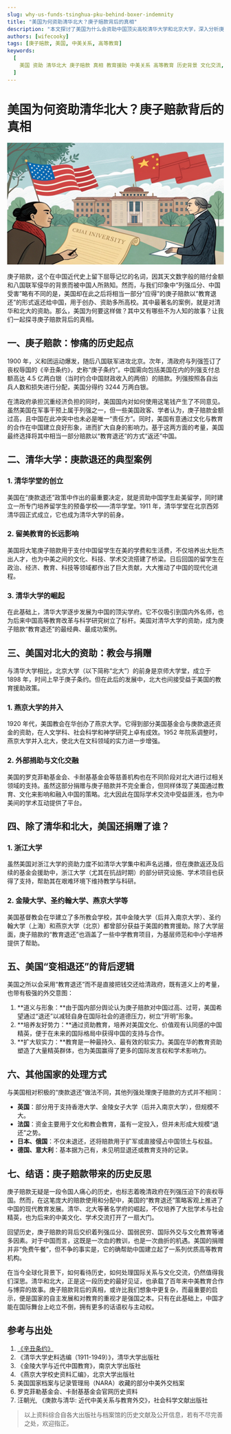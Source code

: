 ```yaml
---
slug: why-us-funds-tsinghua-pku-behind-boxer-indemnity
title: "美国为何资助清华北大？庚子赔款背后的真相"
description: "本文探讨了美国为什么会资助中国顶尖高校清华大学和北京大学，深入分析庚子赔款的历史背景及其背后的真实原因。通过揭示这些资金背后的政治、经济和文化动机，帮助读者理解中美教育交流的复杂性以及其对未来关系的影响。"
authors: [wifecooky]
tags: [庚子赔款, 美国, 中美关系, 高等教育]
keywords:
  [
    美国 资助 清华北大 庚子赔款 真相 教育援助 中美关系 高等教育 历史背景 文化交流,
  ]
---
```


# 美国为何资助清华北大？庚子赔款背后的真相

![美国为何资助清华北大](美国为何资助清华北大.jpeg)

庚子赔款，这个在中国近代史上留下屈辱记忆的名词，因其天文数字般的赔付金额和八国联军侵华的背景而被中国人所熟知。然而，与我们印象中“列强瓜分、中国受害”略有不同的是，美国却在此之后将相当一部分“应得”的庚子赔款以“教育退还”的形式返还给中国，用于创办、资助多所高校。其中最著名的案例，就是对清华和北大的资助。那么，美国为何要这样做？其中又有哪些不为人知的故事？让我们一起探寻庚子赔款背后的真相。

## 一、庚子赔款：惨痛的历史起点

1900 年，义和团运动爆发，随后八国联军进攻北京。次年，清政府与列强签订了丧权辱国的《辛丑条约》，史称“庚子条约”。中国需向包括美国在内的列强支付总额高达 4.5 亿两白银（当时约合中国财政收入的两倍）的赔款。列强按照各自出兵人数和损失进行分配，美国分得约 3244 万两白银。

在清政府承担沉重经济负担的同时，美国国内对如何使用这笔钱产生了不同意见。虽然美国在军事干预上属于列强之一，但一些美国政客、学者认为，庚子赔款金额过高，且中国在此冲突中也未必是唯一“责任方”。同时，美国有意通过文化与教育的合作在中国建立良好形象，进而扩大自身的影响力。基于这两方面的考量，美国最终选择将其中相当一部分赔款以“教育退还”的方式“返还”中国。

## 二、清华大学：庚款退还的典型案例

### 1. 清华学堂的创立

美国在“庚款退还”政策中作出的最重要决定，就是资助中国学生赴美留学，同时建立一所专门培养留学生的预备学校——清华学堂。1911 年，清华学堂在北京西郊清华园正式成立，它也成为清华大学的前身。

### 2. 留美教育的长远影响

美国将大笔庚子赔款用于支付中国留学生在美的学费和生活费，不仅培养出大批杰出人才，也为中美之间的文化、科技、学术交流搭建了桥梁。日后回国的留学生在政治、经济、教育、科技等领域都作出了巨大贡献，大大推动了中国的现代化进程。

### 3. 清华大学的崛起

在此基础上，清华大学逐步发展为中国的顶尖学府。它不仅吸引到国内外名师，也为后来中国高等教育改革与科学研究树立了标杆。美国对清华大学的资助，成为庚子赔款“教育退还”的最经典、最成功案例。

## 三、美国对北大的资助：教会与捐赠

与清华大学相比，北京大学（以下简称“北大”）的前身是京师大学堂，成立于 1898 年，时间上早于庚子条约。但在此后的发展中，北大也间接受益于美国的教育援助政策。

### 1. 燕京大学的并入

1920 年代，美国教会在华创办了燕京大学。它得到部分美国基金会与庚款退还资金的资助，在人文学科、社会科学和神学研究上卓有成效。1952 年院系调整时，燕京大学并入北大，使北大在文科领域的实力进一步增强。

### 2. 外部捐助与文化交融

美国的罗克菲勒基金会、卡耐基基金会等慈善机构也在不同阶段对北大进行过相关领域的支持。虽然这部分捐赠与庚子赔款并不完全重合，但同样体现了美国通过教育、文化来影响和融入中国的策略。北大因此在国际学术交流中受益匪浅，也为中美间的学术互动提供了平台。

## 四、除了清华和北大，美国还捐赠了谁？

### 1. 浙江大学

虽然美国对浙江大学的资助力度不如清华大学集中和声名远播，但在庚款返还及后续的基金会援助中，浙江大学（尤其在抗战时期）的部分研究设施、学术项目也获得了支持，帮助其在艰难环境下维持教学与科研。

### 2. 金陵大学、圣约翰大学、燕京大学等

美国基督教会在华建立了多所教会学校，其中金陵大学（后并入南京大学）、圣约翰大学（上海）和燕京大学（北京）都曾部分获益于美国的教育援助。除了大学层面，庚子赔款的“教育退还”也涵盖了一些中学教育项目，为基层师范和中小学培养提供了帮助。

## 五、美国“变相退还”的背后逻辑

美国之所以会采用“教育退还”而不是直接把钱交还给清政府，既有道义上的考量，也带有极强的外交意图：

1. **道义与形象：**由于国内部分舆论认为庚子赔款对中国过高、过苛，美国希望通过“退还”以减轻自身在国际社会的道德压力，树立“开明”形象。
2. **培养友好势力：**通过资助教育，培养对美国文化、价值观有认同感的中国精英，便于在未来的国际格局中获得中国的支持与合作。
3. **扩大软实力：**教育是一种最持久、最有效的软实力。美国在华的教育资助塑造了大量精英群体，也为美国赢得了更多的国际发言权和学术影响力。

## 六、其他国家的处理方式

与美国相对积极的“庚款退还”做法不同，其他列强处理庚子赔款的方式并不相同：

- **英国**：部分用于支持香港大学、金陵女子大学（后并入南京大学），但规模不大。
- **法国**：资金主要用于文化和教会教育，虽有一定投入，但并未形成大规模“退还”之势。
- **日本、俄国**：不仅未退还，还将赔款用于扩军或直接侵占中国领土与权益。
- **德国、意大利**：基本据为己有，未见明显退还或教育支持的记录。

## 七、结语：庚子赔款带来的历史反思

庚子赔款无疑是一段令国人痛心的历史，也标志着晚清政府在列强压迫下的丧权辱国。然而，在这笔庞大的赔款使用和分配中，美国的“教育退还”策略客观上推进了中国的现代教育发展。清华、北大等著名学府的崛起，不仅培养了大批学术与社会精英，也为后来的中美文化、学术交流打开了一扇大门。

回望历史，庚子赔款的背后交织着列强瓜分、国弱民穷、国际外交与文化教育等诸多因素。对于中国而言，这既是一次血的教训，也是一次曲折的机遇。美国的捐赠并非“免费午餐”，但不争的事实是，它的确帮助中国建立起了一系列优质高等教育机构。

在当今全球化背景下，如何看待历史，如何处理国际关系与文化交流，仍然值得我们深思。清华和北大，正是这一段历史的最好见证，也承载了百年来中美教育合作与博弈的故事。庚子赔款背后的真相，或许比我们想象中更复杂，而最重要的启示，便是国家的自主发展和对教育的重视才是强国之本。只有在此基础上，中国才能在国际舞台上屹立不倒，拥有更多的话语权与主动权。

## 参考与出处

1. [《辛丑条约》](https://baike.baidu.com/item/辛丑条约)
2. 《清华大学史料选编（1911-1949）》，清华大学出版社
3. 《金陵大学与近代中国教育》，南京大学出版社
4. 《燕京大学校史资料汇编》，北京大学出版社
5. 美国国家档案与记录管理局（NARA）收藏的部分中美外交档案
6. 罗克菲勒基金会、卡耐基基金会官网历史资料
7. 汪朝光, 《庚款与清华: 近代中美关系与教育外交》，社会科学文献出版社

> 以上资料综合自各大出版社与档案馆的历史文献及公开信息，若有不尽完善之处，欢迎指正。
